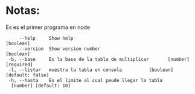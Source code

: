  # Notas:
 Es es el primer programa en node
 ```
      --help     Show help                                             [boolean]
      --version  Show version number                                   [boolean]
  -b, --base     Es la base de la tabla de multiplicar       [number] [required]
  -l, --listar   muestra la tabla en consola          [boolean] [default: false]
  -h, --hasta    Es el limite al cual peude llegar la tabla
   [number] [default: 10]

```                                                  